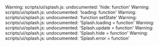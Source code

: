 Warning: scripts/ui/splash.js: undocumented: 'hide: function'
Warning: scripts/ui/splash.js: undocumented: 'loading: function'
Warning: scripts/ui/splash.js: undocumented: 'function setState'
Warning: scripts/ui/splash.js: undocumented: 'Splash.loading = function'
Warning: scripts/ui/splash.js: undocumented: 'Splash.update = function'
Warning: scripts/ui/splash.js: undocumented: 'Splash.hide = function'
Warning: scripts/ui/splash.js: undocumented: 'Splash.error = function'
